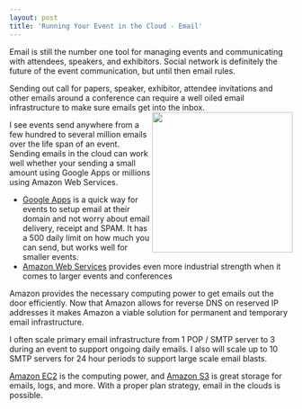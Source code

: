 ```yaml
---
layout: post
title: 'Running Your Event in the Cloud - Email'
---
```

Email is still the number one tool for managing events and communicating  with attendees, speakers, and exhibitors. Social network is definitely  the future of the event communication, but until then email rules.<p></p>
Sending  out call for papers, speaker, exhibitor, attendee invitations and other  emails around a conference can require a well oiled email  infrastructure to make sure emails get into the inbox.<img title="Event Email in the Clouds" src="http://kinlane-productions.s3.amazonaws.com/events-in-the-clouds/email_icon.jpg" alt="" width="250" align="right" /><p></p>
I see  events send anywhere from a few hundred to several million emails over  the life span of an event. Sending emails in the cloud can work well  whether your sending a small amount using Google Apps or millions using  Amazon Web Services.
<ul class="mainlist">
	<li><a href="http://www.google.com/a/">Google Apps</a> is a quick way for events to  setup email at their domain and not worry about email delivery, receipt  and SPAM. It has a 500 daily limit on how much you can send, but works  well for smaller events.</li>
	<li><a href="http://aws.amazon.com/">Amazon Web Services</a> provides even more  industrial strength when it comes to larger events and conferences</li>
</ul>
Amazon  provides the necessary computing power to get emails out the door  efficiently. Now that Amazon allows for reverse DNS on reserved IP  addresses it makes Amazon a viable solution for permanent and temporary  email infrastructure.<p></p>
I often scale primary email infrastructure  from 1 POP / SMTP server to 3 during an event to support ongoing daily  emails. I also will scale up to 10 SMTP servers for 24 hour periods to  support large scale email blasts.<p></p>
<a href="http://aws.amazon.com/ec2/">Amazon EC2</a> is the computing  power, and <a href="http://aws.amazon.com/s3/">Amazon S3</a> is great storage for emails, logs, and more. With a  proper plan strategy, email in the clouds is possible.